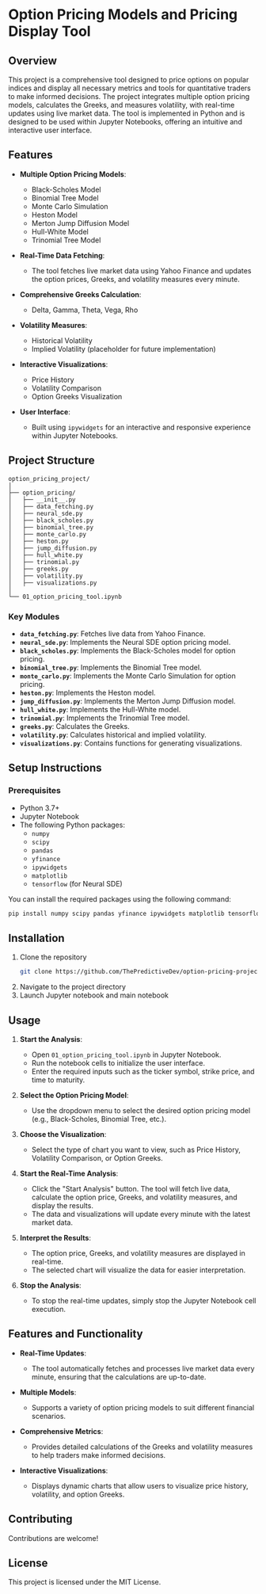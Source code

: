 # Option Pricing Models and Pricing Display Tool

## Overview

This project is a comprehensive tool designed to price options on popular indices and display all necessary metrics and tools for quantitative traders to make informed decisions. The project integrates multiple option pricing models, calculates the Greeks, and measures volatility, with real-time updates using live market data. The tool is implemented in Python and is designed to be used within Jupyter Notebooks, offering an intuitive and interactive user interface.

## Features

- **Multiple Option Pricing Models**:
  - Black-Scholes Model
  - Binomial Tree Model
  - Monte Carlo Simulation
  - Heston Model
  - Merton Jump Diffusion Model
  - Hull-White Model
  - Trinomial Tree Model

- **Real-Time Data Fetching**: 
  - The tool fetches live market data using Yahoo Finance and updates the option prices, Greeks, and volatility measures every minute.

- **Comprehensive Greeks Calculation**:
  - Delta, Gamma, Theta, Vega, Rho

- **Volatility Measures**:
  - Historical Volatility
  - Implied Volatility (placeholder for future implementation)

- **Interactive Visualizations**:
  - Price History
  - Volatility Comparison
  - Option Greeks Visualization

- **User Interface**:
  - Built using `ipywidgets` for an interactive and responsive experience within Jupyter Notebooks.

## Project Structure

```plaintext
option_pricing_project/
│
├── option_pricing/
│   ├── __init__.py
│   ├── data_fetching.py
│   ├── neural_sde.py
│   ├── black_scholes.py
│   ├── binomial_tree.py
│   ├── monte_carlo.py
│   ├── heston.py
│   ├── jump_diffusion.py
│   ├── hull_white.py
│   ├── trinomial.py
│   ├── greeks.py
│   ├── volatility.py
│   ├── visualizations.py
│
└── 01_option_pricing_tool.ipynb
```

### Key Modules

- **`data_fetching.py`**: Fetches live data from Yahoo Finance.
- **`neural_sde.py`**: Implements the Neural SDE option pricing model.
- **`black_scholes.py`**: Implements the Black-Scholes model for option pricing.
- **`binomial_tree.py`**: Implements the Binomial Tree model.
- **`monte_carlo.py`**: Implements the Monte Carlo Simulation for option pricing.
- **`heston.py`**: Implements the Heston model.
- **`jump_diffusion.py`**: Implements the Merton Jump Diffusion model.
- **`hull_white.py`**: Implements the Hull-White model.
- **`trinomial.py`**: Implements the Trinomial Tree model.
- **`greeks.py`**: Calculates the Greeks.
- **`volatility.py`**: Calculates historical and implied volatility.
- **`visualizations.py`**: Contains functions for generating visualizations.

## Setup Instructions

### Prerequisites

- Python 3.7+
- Jupyter Notebook
- The following Python packages:
  - `numpy`
  - `scipy`
  - `pandas`
  - `yfinance`
  - `ipywidgets`
  - `matplotlib`
  - `tensorflow` (for Neural SDE)
  
You can install the required packages using the following command:

```bash
pip install numpy scipy pandas yfinance ipywidgets matplotlib tensorflow
```

## Installation
1. Clone the repository
   ```bash
   git clone https://github.com/ThePredictiveDev/option-pricing-project.git
   ```
2. Navigate to the project directory
3. Launch Jupyter notebook and main notebook

## Usage

1. **Start the Analysis**:
   - Open `01_option_pricing_tool.ipynb` in Jupyter Notebook.
   - Run the notebook cells to initialize the user interface.
   - Enter the required inputs such as the ticker symbol, strike price, and time to maturity.

2. **Select the Option Pricing Model**:
   - Use the dropdown menu to select the desired option pricing model (e.g., Black-Scholes, Binomial Tree, etc.).

3. **Choose the Visualization**:
   - Select the type of chart you want to view, such as Price History, Volatility Comparison, or Option Greeks.

4. **Start the Real-Time Analysis**:
   - Click the "Start Analysis" button. The tool will fetch live data, calculate the option price, Greeks, and volatility measures, and display the results.
   - The data and visualizations will update every minute with the latest market data.

5. **Interpret the Results**:
   - The option price, Greeks, and volatility measures are displayed in real-time.
   - The selected chart will visualize the data for easier interpretation.

6. **Stop the Analysis**:
   - To stop the real-time updates, simply stop the Jupyter Notebook cell execution.

## Features and Functionality

- **Real-Time Updates**:
  - The tool automatically fetches and processes live market data every minute, ensuring that the calculations are up-to-date.

- **Multiple Models**:
  - Supports a variety of option pricing models to suit different financial scenarios.

- **Comprehensive Metrics**:
  - Provides detailed calculations of the Greeks and volatility measures to help traders make informed decisions.

- **Interactive Visualizations**:
  - Displays dynamic charts that allow users to visualize price history, volatility, and option Greeks.


## Contributing

Contributions are welcome!

## License 

This project is licensed under the MIT License.



